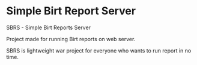# Simple Birt Report Server
SBRS - Simple Birt Reports Server

Project made for running Birt reports on web server.

SBRS is lightweight war project for everyone who wants to run report in no time.
